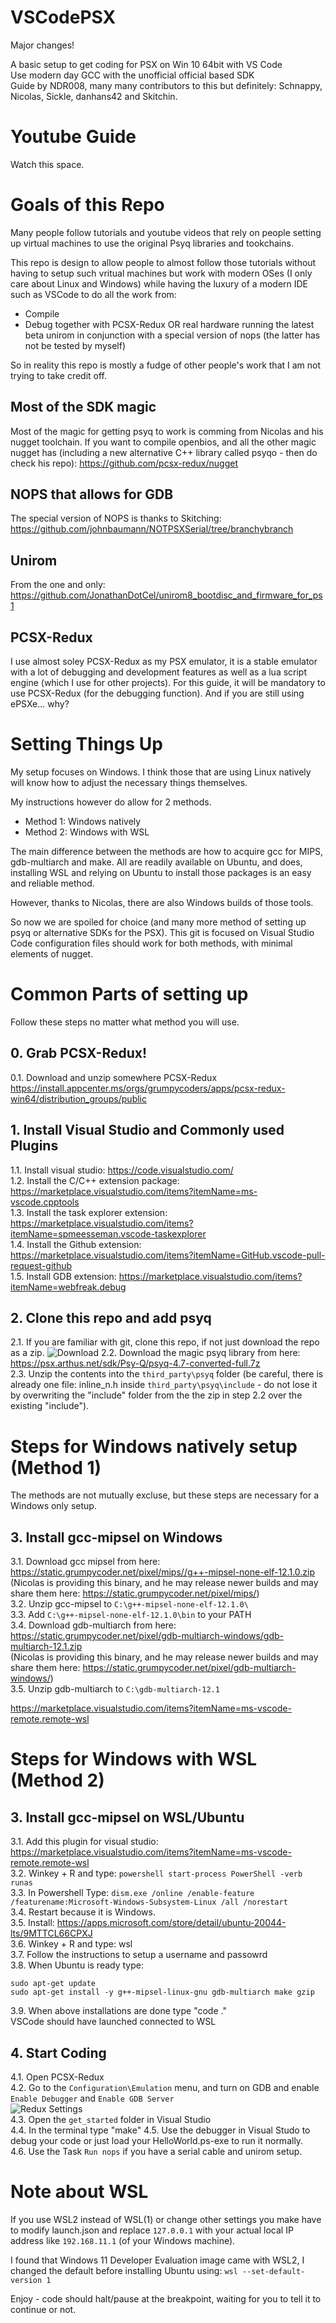 # VSCodePSX 

Major changes!

A basic setup to get coding for PSX on Win 10 64bit with VS Code  
Use modern day GCC with the unofficial official based SDK  
Guide by NDR008, many many contributors to this but definitely:
Schnappy, Nicolas, Sickle, danhans42 and Skitchin.


# Youtube Guide
Watch this space.

# Goals of this Repo
Many people follow tutorials and youtube videos that rely on people setting up virtual machines to use the original Psyq libraries and tookchains.

This repo is design to allow people to almost follow those tutorials without having to setup such vritual machines but work with modern OSes (I only care about Linux and Windows) while having the luxury of a modern IDE such as VSCode to do all the work from:
- Compile
- Debug together with PCSX-Redux OR real hardware running the latest beta unirom in conjunction with a special version of nops (the latter has not be tested by myself)

So in reality this repo is mostly a fudge of other people's work that I am not trying to take credit off.

## Most of the SDK magic
Most of the magic for getting psyq to work is comming from Nicolas and his nugget toolchain. If you want to compile openbios, and all the other magic nugget has (including a new alternative C++ library called psyqo - then do check his repo):
<https://github.com/pcsx-redux/nugget>

## NOPS that allows for GDB

The special version of NOPS is thanks to Skitching:
<https://github.com/johnbaumann/NOTPSXSerial/tree/branchybranch>

## Unirom

From the one and only:  
<https://github.com/JonathanDotCel/unirom8_bootdisc_and_firmware_for_ps1>

## PCSX-Redux

I use almost soley PCSX-Redux as my PSX emulator, it is a stable emulator with a lot of debugging and development features as well as a lua script engine (which I use for other projects).
For this guide, it will be mandatory to use PCSX-Redux (for the debugging function).
And if you are still using ePSXe... why?


# Setting Things Up
My setup focuses on Windows. I think those that are using Linux natively will know how to adjust the necessary things themselves.

My instructions however do allow for 2 methods.  

- Method 1: Windows natively  
- Method 2: Windows with WSL  

The main difference between the methods are how to acquire gcc for MIPS, gdb-multiarch and make. All are readily available on Ubuntu, and does, installing WSL and relying on Ubuntu to install those packages is an easy and reliable method.

However, thanks to Nicolas, there are also Windows builds of those tools.

So now we are spoiled for choice (and many more method of setting up psyq or alternative SDKs for the PSX).
This git is focused on Visual Studio Code configuration files should work for both methods, with minimal elements of nugget.

# Common Parts of setting up

Follow these steps no matter what method you will use.

## 0. Grab PCSX-Redux!

0.1. Download and unzip somewhere PCSX-Redux <https://install.appcenter.ms/orgs/grumpycoders/apps/pcsx-redux-win64/distribution_groups/public>  

## 1. Install Visual Studio and Commonly used Plugins

1.1. Install visual studio: <https://code.visualstudio.com/>  
1.2. Install the C/C++ extension package: <https://marketplace.visualstudio.com/items?itemName=ms-vscode.cpptools>  
1.3. Install the task explorer extension: <https://marketplace.visualstudio.com/items?itemName=spmeesseman.vscode-taskexplorer>  
1.4. Install the Github extension: <https://marketplace.visualstudio.com/items?itemName=GitHub.vscode-pull-request-github>  
1.5. Install GDB extension: <https://marketplace.visualstudio.com/items?itemName=webfreak.debug>  

## 2. Clone this repo and add psyq

2.1. If you are familiar with git, clone this repo, if not just download the repo as a zip.
![Download](./images/downloadzip.png)
2.2. Download the magic psyq library from here: <https://psx.arthus.net/sdk/Psy-Q/psyq-4.7-converted-full.7z>  
2.3. Unzip the contents into the ```third_party\psyq``` folder (be careful, there is already one file: inline_n.h inside ```third_party\psyq\include``` - do not lose it by overwriting the "include" folder from the the zip in step 2.2 over the existing "include").
  
# Steps for Windows natively setup (Method 1)

The methods are not mutually excluse, but these steps are necessary for a Windows only setup.

## 3. Install gcc-mipsel on Windows

3.1. Download gcc mipsel from here: <https://static.grumpycoder.net/pixel/mips//g++-mipsel-none-elf-12.1.0.zip>  
(Nicolas is providing this binary, and he may release newer builds and may share them here: <https://static.grumpycoder.net/pixel/mips/>)  
3.2. Unzip gcc-mipsel to ```C:\g++-mipsel-none-elf-12.1.0\```  
3.3. Add ```C:\g++-mipsel-none-elf-12.1.0\bin``` to your PATH  
3.4. Download gdb-multiarch from here: <https://static.grumpycoder.net/pixel/gdb-multiarch-windows/gdb-multiarch-12.1.zip>  
(Nicolas is providing this binary, and he may release newer builds and may share them here: <https://static.grumpycoder.net/pixel/gdb-multiarch-windows/>)  
3.5. Unzip gdb-multiarch to ```C:\gdb-multiarch-12.1```

<https://marketplace.visualstudio.com/items?itemName=ms-vscode-remote.remote-wsl>  

# Steps for Windows with WSL (Method 2)

## 3. Install gcc-mipsel on WSL/Ubuntu
3.1. Add this plugin for visual studio:  <https://marketplace.visualstudio.com/items?itemName=ms-vscode-remote.remote-wsl>  
3.2. Winkey + R and type:    ```powershell start-process PowerShell -verb runas ```  
3.3. In Powershell Type:    ```dism.exe /online /enable-feature /featurename:Microsoft-Windows-Subsystem-Linux /all /norestart  ```  
3.4. Restart because it is Windows.  
3.5. Install: <https://apps.microsoft.com/store/detail/ubuntu-20044-lts/9MTTCL66CPXJ>  
3.6. Winkey + R and type:    wsl  
3.7. Follow the instructions to setup a username and passowrd  
3.8. When Ubuntu is ready type:  
  ```
  sudo apt-get update
  sudo apt-get install -y g++-mipsel-linux-gnu gdb-multiarch make gzip
```   
3.9. When above installations are done type "code ."   
VSCode should have launched connected to WSL  

## 4. Start Coding

4.1. Open PCSX-Redux  
4.2. Go to the `Configuration\Emulation` menu, and turn on GDB and enable ```Enable Debugger``` and ```Enable GDB Server```  
![Redux Settings](images/Redux.png)  
4.3. Open the ```get_started``` folder in Visual Studio  
4.4. In the terminal type "make"
4.5. Use the debugger in Visual Studo to debug your code or just load your HelloWorld.ps-exe to run it normally.  
4.6. Use the Task ```Run nops``` if you have a serial cable and unirom setup.  

# Note about WSL

If you use WSL2 instead of WSL(1) or change other settings you make have to modify launch.json and replace ```127.0.0.1``` with your actual local IP address like ```192.168.11.1``` (of your Windows machine).

I found that Windows 11 Developer Evaluation image came with WSL2, I changed the default before installing Ubuntu using: ```wsl --set-default-version 1```

Enjoy - code should halt/pause at the breakpoint, waiting for you to tell it to continue or not.  
